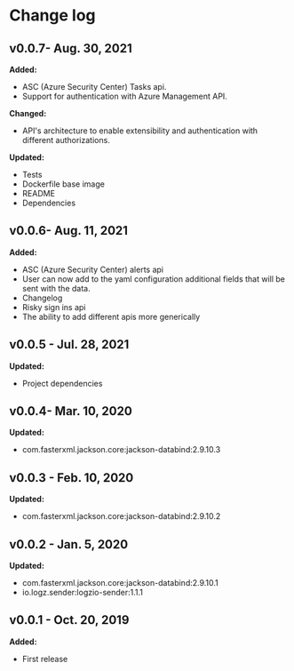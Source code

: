 # Change log

## v0.0.7- Aug. 30, 2021

**Added:**
- ASC (Azure Security Center) Tasks api.
- Support for authentication with Azure Management API.

**Changed:**
- API's architecture to enable extensibility and authentication with different authorizations.

**Updated:**
- Tests
- Dockerfile base image
- README
- Dependencies

## v0.0.6- Aug. 11, 2021

**Added:**
- ASC (Azure Security Center) alerts api
- User can now add to the yaml configuration additional fields that will be sent with the data.
- Changelog
- Risky sign ins api
- The ability to add different apis more generically

## v0.0.5 - Jul. 28, 2021

**Updated:**
- Project dependencies

## v0.0.4- Mar. 10, 2020

**Updated:**
- com.fasterxml.jackson.core:jackson-databind:2.9.10.3

## v0.0.3 - Feb. 10, 2020

**Updated:**
- com.fasterxml.jackson.core:jackson-databind:2.9.10.2

## v0.0.2 - Jan. 5, 2020

**Updated:**
- com.fasterxml.jackson.core:jackson-databind:2.9.10.1
- io.logz.sender:logzio-sender:1.1.1

## v0.0.1 - Oct. 20, 2019

**Added:**
- First release

